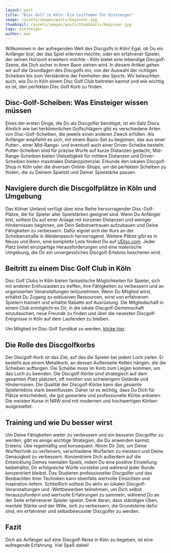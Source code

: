 ```yaml
---
layout: post
title: "Disc Golf in Köln: Ein Leitfaden für Einsteiger"
image: /assets/images/posts/beginner.jpg
thumbnail: /assets/images/posts/thumbnails/beginner.jpg
tags: einsteiger
author: max
---
```


Willkommen in der aufregenden Welt des Discgolfs in Köln! Egal, ob Du ein Anfänger bist, der das Spiel erlernen möchte, oder ein erfahrener Spieler, der seinen Horizont erweitern möchte – Köln bietet eine lebendige Discgolf-Szene, die Dich sicher in ihren Bann ziehen wird. In diesem Artikel gehen wir auf die Grundlagen des Discgolfs ein, von der Auswahl der richtigen Scheiben bis zum Verständnis der Feinheiten des Sports. Wir beleuchten auch, wie Du in Köln einem Disc Golf Club beitreten kannst und wie wichtig es ist, den perfekten Disc Golf Korb zu finden.

## Disc-Golf-Scheiben: Was Einsteiger wissen müssen

Eines der ersten Dinge, die Du als Discgolfer benötigst, ist ein Satz Discs. Ähnlich wie bei herkömmlichen Golfschlägern gibt es verschiedene Arten von Disc-Golf-Scheiben, die jeweils einen anderen Zweck erfüllen. Als Anfänger empfiehlt es sich, mit einem Basis-Set zu beginnen, das aus einer Putter-, einer Mid-Range- und eventuell auch einer Driver-Scheibe besteht. Putter-Scheiben sind für präzise Würfe auf kurze Distanzen gedacht, Mid-Range-Scheiben bieten Vielseitigkeit für mittlere Distanzen und Driver-Scheiben bieten maximales Distanzpotenzial. Erkunde den lokalen Discgolf-Shop in Köln oder die diversen Online-Shops, um die perfekten Scheiben zu finden, die zu Deinem Spielstil und Deiner Spielstärke passen.

## Navigiere durch die Discgolfplätze in Köln und Umgebung

Das Kölner Umland verfügt über eine Reihe hervorragender Disc-Golf-Plätze, die für Spieler aller Spielstärken geeignet sind. Wenn Du Anfänger bist, solltest Du auf einer Anlage mit kürzeren Distanzen und weniger Hindernissen beginnen, um Dein Selbstvertrauen aufzubauen und Deine Fähigkeiten zu verbessern. Dafür eignet sich der Kurs an der Scheibenstraße in Weidenpesch hervorragend. Weitere Plätze gibt es in Neuss und Bonn, eine komplette Liste findest Du auf [UDisc.com](https://udisc.com). Jeder Platz bietet einzigartige Herausforderungen und eine malerische Umgebung, die Dir ein unvergessliches Discgolf-Erlebnis bescheren wird.

## Beitritt zu einem Disc Golf Club in Köln

Disc Golf Clubs in Köln bieten fantastische Möglichkeiten für Spieler, sich mit anderen Enthusiasten zu treffen, ihre Fähigkeiten zu verbessern und an organisierten Veranstaltungen teilzunehmen. Wenn Du Mitglied wirst, erhältst Du Zugang zu exklusiven Ressourcen, wirst von erfahrenen Spielern trainiert und erhältst Rabatte auf Ausrüstung. Die Mitgliedschaft in einem Club ermöglicht es Dir, in die lokale Discgolf-Gemeinschaft einzutauchen, neue Freunde zu finden und über die neuesten Discgolf-Ereignisse in Köln auf dem Laufenden zu bleiben.

Um Mitglied im Disc Golf Syndikat zu werden, [klicke hier](/register/).

## Die Rolle des Discgolfkorbs

Der Discgolf-Korb ist das Ziel, auf das die Spieler bei jedem Loch zielen. Er besteht aus einem Metallkorb, an dessen Außenseite Ketten hängen, die die Scheiben auffangen. Die Scheibe muss im Korb zum Liegen kommen, um das Loch zu beenden. Die Discgolf-Körbe sind strategisch auf dem gesamten Platz platziert, oft inmitten von schwierigem Gelände und Hindernissen. Die Qualität der Discgolf-Körbe kann das gesamte Spielerlebnis stark beeinflussen. Daher ist es wichtig, dass Du Dich für Plätze entscheidest, die gut gewartete und professionelle Körbe anbieten. Die meisten Kurse in NRW sind mit modernen und hochwertigen Körben ausgestattet.

## Training und wie Du besser wirst

Um Deine Fähigkeiten weiter zu verbessern und ein besserer Discgolfer zu werden, gibt es einige wichtige Strategien, die Du anwenden kannst. Erstens: Übe regelmäßig und konsequent. Nimm Dir Zeit, um Deine Wurftechnik zu verfeinern, verschiedene Wurfarten zu meistern und Deine Genauigkeit zu verbessern. Konzentriere Dich außerdem auf die Entwicklung Deines mentalen Spiels, indem Du eine positive Einstellung beibehältst, Dir erfolgreiche Würfe vorstellst und während jeder Runde konzentriert bleibst. Das Studieren professioneller Discgolfer und das Beobachten ihrer Techniken kann ebenfalls wertvolle Einsichten und Inspiration liefern. Schließlich solltest Du aktiv an lokalen Discgolf-Veranstaltungen und -Wettbewerben teilnehmen, um Dich selbst herauszufordern und wertvolle Erfahrungen zu sammeln, während Du an der Seite erfahrenerer Spieler spielst. Denk daran, dass ständiges Üben, mentale Stärke und der Wille, sich zu verbessern, die Grundsteine dafür sind, ein erfahrener und selbstbewusster Discgolfer zu werden.

## Fazit

Dich als Anfänger auf eine Discgolf-Reise in Köln zu begeben, ist eine aufregende Erfahrung. Viel Spaß dabei!